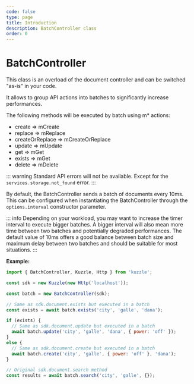 ```yaml
---
code: false
type: page
title: Introduction
description: BatchController class
order: 0
---
```


# BatchController

<SinceBadge version="7.9.0" />

This class is an overload of the document controller and can be switched "as-is" in your code.

It allows to group API actions into batches to significantly increase performances.

The following methods will be executed by batch using
m* actions:
 - create => mCreate
 - replace => mReplace
 - createOrReplace => mCreateOrReplace
 - update => mUpdate
 - get => mGet
 - exists => mGet
 - delete => mDelete

::: warning
Standard API errors will not be available.
Except for the `services.storage.not_found` error.
:::

By default, the BatchController sends a batch of documents every 10ms. This can be configured when instantiating the BatchController through the `options.interval` constructor parameter.

::: info
Depending on your workload, you may want to increase the timer interval to execute bigger batches.
A bigger interval will also mean more time between two batches and potentially degraded performances.
The default value of 10ms offers a good balance between batch size and maximum delay between two batches and should be suitable for most situations.
:::

**Example:**

```js
import { BatchController, Kuzzle, Http } from 'kuzzle';

const sdk = new Kuzzle(new Http('localhost'));

const batch = new BatchController(sdk);

// Same as sdk.document.exists but executed in a batch
const exists = await batch.exists('city', 'galle', 'dana');

if (exists) {
  // Same as sdk.document.update but executed in a batch
  await batch.update('city', 'galle', 'dana', { power: 'off' });
}
else {
  // Same as sdk.document.create but executed in a batch
  await batch.create('city', 'galle', { power: 'off' }, 'dana');
}

// Original sdk.document.search method
const results = await batch.search('city', 'galle', {});
```